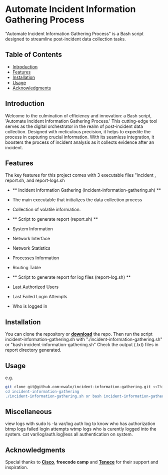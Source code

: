 # Automate Incident Information Gathering Process

"Automate Incident Information Gathering Process" is a Bash script designed to streamline post-incident data collection tasks.

## Table of Contents

- [Introduction](#introduction)
- [Features](#features)
- [Installation](#installation)
- [Usage](#usage)
- [Acknowledgments](#acknowledgments)

## Introduction

Welcome to the culmination of efficiency and innovation: a Bash script, 'Automate Incident Information Gathering Process.' This cutting-edge tool serves as the digital orchestrator in the realm of post-incident data collection. Designed with meticulous precision, it helps to expedite the process in capturing crucial information. With its seamless integration, it boosters the process of incident analysis as it collects evidence after an incident.

## Features

The key features for this project comes with 3 executable files "incident , report.sh, and report-logs.sh

- ** Incident Information Gathering (incident-information-gathering.sh) **
 - The main executable that initializes the data collection process
 - Collection of volatile information.
 
- ** Script to generate report (report.sh) **
 - System Information
 - Network Interface 
 - Network Statistics
 - Processes Information
 - Routing Table

- ** Script to generate report for log files (report-log.sh) **
 - Last Authorized Users
 - Last Failed Login Attempts
 - Who is logged in

## Installation

You can clone the repository or **[download](https://github.com/nwalo/incident-information-gathering/archive/refs/heads/main.zip)** the repo.
Then run the script incident-information-gathering.sh with "./incident-information-gathering.sh" or "bash incident-information-gathering.sh"
Check the output (.txt) files in report directory generated.


## Usage
e.g.
```bash
git clone git@github.com:nwalo/incident-information-gathering.git <<This is if you are using ssh>> or git clone https://github.com/nwalo/incident-information-gathering.git
cd incident-information-gathering
./incident-information-gathering.sh or bash incident-information-gathering.sh
```

## Miscellaneous

view logs with sudo ls -la var/log
auth log to know who has authorization 
btmp logs failed login attempts
wtmp logs who is curently logged into the system.
cat var/log/auth.log|less all authentication on system.

## Acknowledgments
Special thanks to **[Cisco](https://www.cisco.com/)**, **freecode camp** and **[Tenece](https://www.tenece.com/)**  for their support and inspiration.


